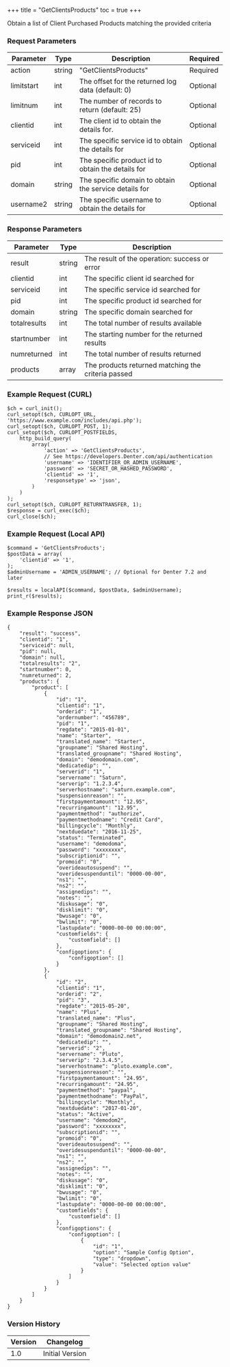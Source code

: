 +++
title = "GetClientsProducts"
toc = true
+++

Obtain a list of Client Purchased Products matching the provided criteria

### Request Parameters

| Parameter | Type | Description | Required |
| --------- | ---- | ----------- | -------- |
| action | string | "GetClientsProducts" | Required |
| limitstart | int | The offset for the returned log data (default: 0) | Optional |
| limitnum | int | The number of records to return (default: 25) | Optional |
| clientid | int | The client id to obtain the details for. | Optional |
| serviceid | int | The specific service id to obtain the details for | Optional |
| pid | int | The specific product id to obtain the details for | Optional |
| domain | string | The specific domain to obtain the service details for | Optional |
| username2 | string | The specific username to obtain the details for | Optional |

### Response Parameters

| Parameter | Type | Description |
| --------- | ---- | ----------- |
| result | string | The result of the operation: success or error |
| clientid | int | The specific client id searched for |
| serviceid | int | The specific service id searched for |
| pid | int | The specific product id searched for |
| domain | string | The specific domain searched for |
| totalresults | int | The total number of results available |
| startnumber | int | The starting number for the returned results |
| numreturned | int | The total number of results returned |
| products | array | The products returned matching the criteria passed |


### Example Request (CURL)

```
$ch = curl_init();
curl_setopt($ch, CURLOPT_URL, 'https://www.example.com/includes/api.php');
curl_setopt($ch, CURLOPT_POST, 1);
curl_setopt($ch, CURLOPT_POSTFIELDS,
    http_build_query(
        array(
            'action' => 'GetClientsProducts',
            // See https://developers.Denter.com/api/authentication
            'username' => 'IDENTIFIER_OR_ADMIN_USERNAME',
            'password' => 'SECRET_OR_HASHED_PASSWORD',
            'clientid' => '1',
            'responsetype' => 'json',
        )
    )
);
curl_setopt($ch, CURLOPT_RETURNTRANSFER, 1);
$response = curl_exec($ch);
curl_close($ch);
```


### Example Request (Local API)

```
$command = 'GetClientsProducts';
$postData = array(
    'clientid' => '1',
);
$adminUsername = 'ADMIN_USERNAME'; // Optional for Denter 7.2 and later

$results = localAPI($command, $postData, $adminUsername);
print_r($results);
```


### Example Response JSON

```
{
    "result": "success",
    "clientid": "1",
    "serviceid": null,
    "pid": null,
    "domain": null,
    "totalresults": "2",
    "startnumber": 0,
    "numreturned": 2,
    "products": {
        "product": [
            {
                "id": "1",
                "clientid": "1",
                "orderid": "1",
                "ordernumber": "456789",
                "pid": "1",
                "regdate": "2015-01-01",
                "name": "Starter",
                "translated_name": "Starter",
                "groupname": "Shared Hosting",
                "translated_groupname": "Shared Hosting",
                "domain": "demodomain.com",
                "dedicatedip": "",
                "serverid": "1",
                "servername": "Saturn",
                "serverip": "1.2.3.4",
                "serverhostname": "saturn.example.com",
                "suspensionreason": "",
                "firstpaymentamount": "12.95",
                "recurringamount": "12.95",
                "paymentmethod": "authorize",
                "paymentmethodname": "Credit Card",
                "billingcycle": "Monthly",
                "nextduedate": "2016-11-25",
                "status": "Terminated",
                "username": "demodoma",
                "password": "xxxxxxxx",
                "subscriptionid": "",
                "promoid": "0",
                "overideautosuspend": "",
                "overidesuspenduntil": "0000-00-00",
                "ns1": "",
                "ns2": "",
                "assignedips": "",
                "notes": "",
                "diskusage": "0",
                "disklimit": "0",
                "bwusage": "0",
                "bwlimit": "0",
                "lastupdate": "0000-00-00 00:00:00",
                "customfields": {
                    "customfield": []
                },
                "configoptions": {
                    "configoption": []
                }
            },
            {
                "id": "2",
                "clientid": "1",
                "orderid": "2",
                "pid": "3",
                "regdate": "2015-05-20",
                "name": "Plus",
                "translated_name": "Plus",
                "groupname": "Shared Hosting",
                "translated_groupname": "Shared Hosting",
                "domain": "demodomain2.net",
                "dedicatedip": "",
                "serverid": "2",
                "servername": "Pluto",
                "serverip": "2.3.4.5",
                "serverhostname": "pluto.example.com",
                "suspensionreason": "",
                "firstpaymentamount": "24.95",
                "recurringamount": "24.95",
                "paymentmethod": "paypal",
                "paymentmethodname": "PayPal",
                "billingcycle": "Monthly",
                "nextduedate": "2017-01-20",
                "status": "Active",
                "username": "demodom2",
                "password": "xxxxxxxx",
                "subscriptionid": "",
                "promoid": "0",
                "overideautosuspend": "",
                "overidesuspenduntil": "0000-00-00",
                "ns1": "",
                "ns2": "",
                "assignedips": "",
                "notes": "",
                "diskusage": "0",
                "disklimit": "0",
                "bwusage": "0",
                "bwlimit": "0",
                "lastupdate": "0000-00-00 00:00:00",
                "customfields": {
                    "customfield": []
                },
                "configoptions": {
                    "configoption": [
                        {
                            "id": "1",
                            "option": "Sample Config Option",
                            "type": "dropdown",
                            "value": "Selected option value"
                        }
                    ]
                }
            }
        ]
    }
}
```


### Version History

| Version | Changelog |
| ------- | --------- |
| 1.0 | Initial Version |
